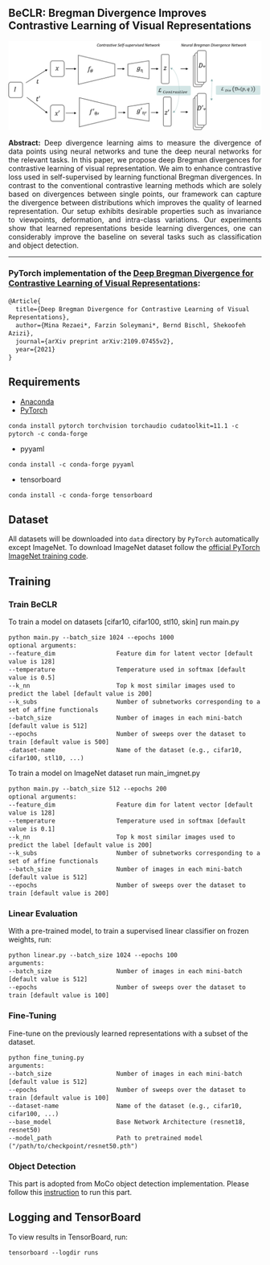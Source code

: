 ## BeCLR: Bregman Divergence Improves Contrastive Learning of Visual Representations
<p align="center">
  <img src="https://github.com/csfarzin/BeCLR/blob/master/media/BeCLR_Arch.png" width="800"/>
</p>

<p align="justify">
<strong>Abstract:</strong> Deep divergence learning aims to measure the divergence of data points using neural networks and tune the deep neural networks for the relevant tasks. In this paper, we propose deep Bregman divergences for contrastive learning of visual representation. We aim to enhance contrastive loss used in self-supervised by learning functional Bregman divergences. In contrast to the conventional contrastive learning methods which are solely based on divergences between single points, our framework can capture the divergence between distributions which improves the quality of learned representation. Our setup exhibits desirable properties such as invariance to viewpoints, deformation, and intra-class variations. Our experiments show that learned representations beside learning divergences, one can considerably improve the baseline on several tasks such as classification and object detection. 
</p>

----
### PyTorch implementation of the [Deep Bregman Divergence for Contrastive Learning of Visual Representations](https://arxiv.org/abs/2109.07455):
```
@Article{
  title={Deep Bregman Divergence for Contrastive Learning of Visual Representations},
  author={Mina Rezaei*, Farzin Soleymani*, Bernd Bischl, Shekoofeh Azizi},
  journal={arXiv preprint arXiv:2109.07455v2},
  year={2021}
}
```



## Requirements
- [Anaconda](https://www.anaconda.com/download/)
- [PyTorch](https://pytorch.org)
```
conda install pytorch torchvision torchaudio cudatoolkit=11.1 -c pytorch -c conda-forge
```
- pyyaml
```
conda install -c conda-forge pyyaml
```
- tensorboard
```
conda install -c conda-forge tensorboard
```

## Dataset
All datasets will be downloaded into `data` directory by `PyTorch` automatically except ImageNet.
To download ImageNet dataset follow the [official PyTorch ImageNet training code](https://github.com/pytorch/examples/tree/master/imagenet).

## Training
### Train BeCLR
To train a model on datasets [cifar10, cifar100, stl10, skin] run main.py 
```
python main.py --batch_size 1024 --epochs 1000 
optional arguments:
--feature_dim                 Feature dim for latent vector [default value is 128]
--temperature                 Temperature used in softmax [default value is 0.5]
--k_nn                        Top k most similar images used to predict the label [default value is 200]
--k_subs                      Number of subnetworks corresponding to a set of affine functionals
--batch_size                  Number of images in each mini-batch [default value is 512]
--epochs                      Number of sweeps over the dataset to train [default value is 500]
-dataset-name                 Name of the dataset (e.g., cifar10, cifar100, stl10, ...)
```
To train a model on ImageNet dataset run main_imgnet.py 
```
python main.py --batch_size 512 --epochs 200
optional arguments:
--feature_dim                 Feature dim for latent vector [default value is 128]
--temperature                 Temperature used in softmax [default value is 0.1]
--k_nn                        Top k most similar images used to predict the label [default value is 200]
--k_subs                      Number of subnetworks corresponding to a set of affine functionals
--batch_size                  Number of images in each mini-batch [default value is 512]
--epochs                      Number of sweeps over the dataset to train [default value is 200]
```
### Linear Evaluation
With a pre-trained model, to train a supervised linear classifier on frozen weights, run:
```
python linear.py --batch_size 1024 --epochs 100 
arguments:
--batch_size                  Number of images in each mini-batch [default value is 512]
--epochs                      Number of sweeps over the dataset to train [default value is 100]
```
### Fine-Tuning
Fine-tune on the previously learned representations with a subset of the dataset. 
```
python fine_tuning.py
arguments:
--batch_size                  Number of images in each mini-batch [default value is 512]
--epochs                      Number of sweeps over the dataset to train [default value is 100]
--dataset-name                Name of the dataset (e.g., cifar10, cifar100, ...)
--base_model                  Base Network Architecture (resnet18, resnet50)
--model_path                  Path to pretrained model ("/path/to/checkpoint/resnet50.pth")
```
### Object Detection
This part is adopted from MoCo object detection implementation. Please follow this [instruction](https://github.com/facebookresearch/moco/tree/master/detection) to run this part.
    
## Logging and TensorBoard
To view results in TensorBoard, run:
```
tensorboard --logdir runs
```
